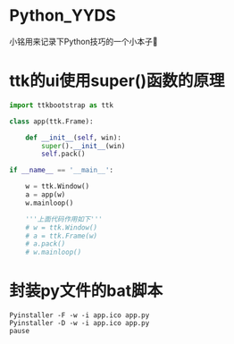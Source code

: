 # Python_YYDS
小铭用来记录下Python技巧的一个小本子🤣

# ttk的ui使用super()函数的原理
```python
import ttkbootstrap as ttk

class app(ttk.Frame):

    def __init__(self, win):
        super().__init__(win)
        self.pack()

if __name__ == '__main__':

    w = ttk.Window()
    a = app(w)
    w.mainloop()

    '''上面代码作用如下'''
    # w = ttk.Window()
    # a = ttk.Frame(w)
    # a.pack()
    # w.mainloop()
```

# 封装py文件的bat脚本
```commandline
Pyinstaller -F -w -i app.ico app.py
Pyinstaller -D -w -i app.ico app.py
pause
```




